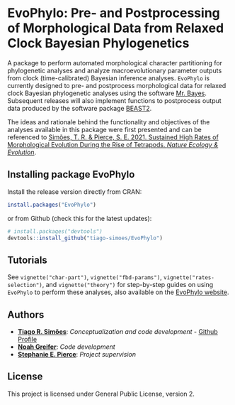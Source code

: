 
<!-- README.md is generated from README.Rmd. Please edit that file -->

# EvoPhylo: Pre- and Postprocessing of Morphological Data from Relaxed Clock Bayesian Phylogenetics

A package to perform automated morphological character partitioning for
phylogenetic analyses and analyze macroevolutionary parameter outputs
from clock (time-calibrated) Bayesian inference analyses. `EvoPhylo` is
currently designed to pre- and postprocess morphological data for
relaxed clock Bayesian phylogenetic analyses using the software
[Mr. Bayes](https://nbisweden.github.io/MrBayes/). Subsequent releases
will also implement functions to postprocess output data produced by the
software package [BEAST2](http://www.beast2.org/).

The ideas and rationale behind the functionality and objectives of the
analyses available in this package were first presented and can be
referenced to [Simões, T. R. & Pierce, S. E. 2021. Sustained High Rates
of Morphological Evolution During the Rise of Tetrapods. *Nature Ecology
& Evolution*](https://doi.org/10.1038/s41559-021-01532-x).

## Installing package **EvoPhylo**

Install the release version directly from CRAN:

``` r
install.packages("EvoPhylo")
```

or from Github (check this for the latest updates):

``` r
# install.packages("devtools")
devtools::install_github("tiago-simoes/EvoPhylo")
```

## Tutorials

See `vignette("char-part")`, `vignette("fbd-params")`,
`vignette("rates-selection")`, and `vignette("theory")` for step-by-step
guides on using `EvoPhylo` to perform these analyses, also available on
the [EvoPhylo website](https://tiago-simoes.github.io/EvoPhylo/).

## Authors

-   [**Tiago R. Simões**](https://tiago-simoes.com/): *Conceptualization
    and code development* - [Github
    Profile](https://github.com/tiago-simoes)
-   [**Noah Greifer**](https://github.com/ngreifer): *Code development*
-   [**Stephanie E.
    Pierce**](https://projects.iq.harvard.edu/spierce/home): *Project
    supervision*

## License

This project is licensed under General Public License, version 2.
